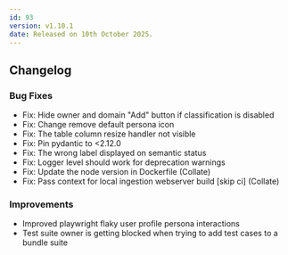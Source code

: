 ```yaml
---
id: 93
version: v1.10.1
date: Released on 10th October 2025.
---
```


## Changelog

### Bug Fixes

- Fix: Hide owner and domain "Add" button if classification is disabled
- Fix: Change remove default persona icon
- Fix: The table column resize handler not visible 
- Fix: Pin pydantic to \<2.12.0 
- Fix: The wrong label displayed on semantic status
- Fix: Logger level should work for deprecation warnings
- Fix: Update the node version in Dockerfile (Collate)
- Fix: Pass context for local ingestion webserver build [skip ci] (Collate)

### Improvements

- Improved playwright flaky user profile persona interactions
- Test suite owner is getting blocked when trying to add test cases to a bundle suite
